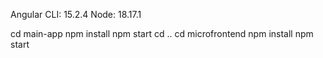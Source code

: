 Angular CLI: 15.2.4
Node: 18.17.1

cd main-app
npm install
npm start
cd ..
cd microfrontend
npm install
npm start

